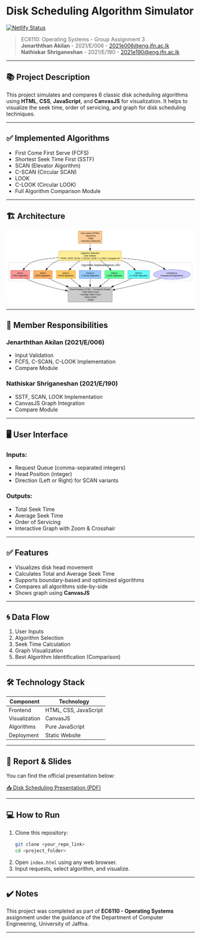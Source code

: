 
# Disk Scheduling Algorithm Simulator

[![Netlify Status](https://api.netlify.com/api/v1/badges/your-netlify-badge-id/deploy-status)](https://disk-scheduler-simulator.netlify.app/)


> EC6110: Operating Systems - Group Assignment 3  
> **Jenarththan Akilan** - 2021/E/006 - 2021e006@eng.jfn.ac.lk  
> **Nathiskar Shriganeshan** - 2021/E/190 - 2021e190@eng.jfn.ac.lk

---

## 📚 Project Description

This project simulates and compares 6 classic disk scheduling algorithms using **HTML**, **CSS**, **JavaScript**, and **CanvasJS** for visualization. It helps to visualize the seek time, order of servicing, and graph for disk scheduling techniques.

---

## ✅ Implemented Algorithms

- First Come First Serve (FCFS)
- Shortest Seek Time First (SSTF)
- SCAN (Elevator Algorithm)
- C-SCAN (Circular SCAN)
- LOOK
- C-LOOK (Circular LOOK)
- Full Algorithm Comparison Module

---

## 🏗️ Architecture

![Architecture](Images/Architecture.svg)

---

## 🎯 Member Responsibilities

### Jenarththan Akilan (2021/E/006)
- Input Validation
- FCFS, C-SCAN, C-LOOK Implementation
- Compare Module

### Nathiskar Shriganeshan (2021/E/190)
- SSTF, SCAN, LOOK Implementation
- CanvasJS Graph Integration
- Compare Module

---

## 🖥️ User Interface

### Inputs:
- Request Queue (comma-separated integers)
- Head Position (integer)
- Direction (Left or Right) for SCAN variants

### Outputs:
- Total Seek Time
- Average Seek Time
- Order of Servicing
- Interactive Graph with Zoom & Crosshair

---

## ✅ Features

- Visualizes disk head movement
- Calculates Total and Average Seek Time
- Supports boundary-based and optimized algorithms
- Compares all algorithms side-by-side
- Shows graph using **CanvasJS**

---

## 🌀 Data Flow

1. User Inputs
2. Algorithm Selection
3. Seek Time Calculation
4. Graph Visualization
5. Best Algorithm Identification (Comparison)

---

## 🛠️ Technology Stack

| Component | Technology |
|-----------|------------|
| Frontend | HTML, CSS, JavaScript |
| Visualization | CanvasJS |
| Algorithms | Pure JavaScript |
| Deployment | Static Website |

---

## 📄 Report & Slides

You can find the official presentation below:

[📥 Disk Scheduling Presentation (PDF)](Images/Disk_Scheduling_Presentation.pdf)

---

## 💻 How to Run

1. Clone this repository:
   ```bash
   git clone <your_repo_link>
   cd <project_folder>
   ```
2. Open `index.html` using any web browser.
3. Input requests, select algorithm, and visualize.

---

## ✔️ Notes
This project was completed as part of **EC6110 - Operating Systems** assignment under the guidance of the Department of Computer Engineering, University of Jaffna.

---

